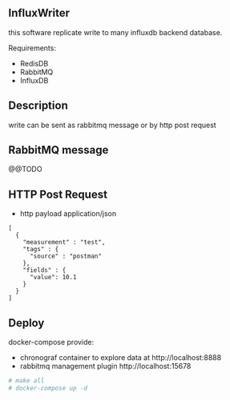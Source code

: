 ## InfluxWriter

this software replicate write to many influxdb backend database.


Requirements:

- RedisDB
- RabbitMQ
- InfluxDB

## Description

write can be sent as rabbitmq message or by http post request


## RabbitMQ message

@@TODO


## HTTP Post Request

- http payload application/json

```
[
  {
    "measurement" : "test",
    "tags" : {
      "source" : "postman"
    },
    "fields" : {
      "value": 10.1
    }
  }	
]
```

## Deploy

docker-compose provide:

- chronograf container to explore data at http://localhost:8888
- rabbitmq management plugin http://localhost:15678

```bash
# make all
# docker-compose up -d
```
